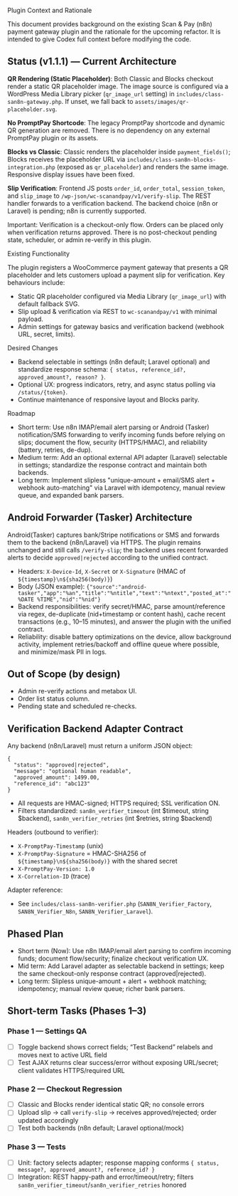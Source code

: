 Plugin Context and Rationale

This document provides background on the existing Scan & Pay (n8n) payment gateway plugin and the rationale for the upcoming refactor. It is intended to give Codex full context before modifying the code.

## Status (v1.1.1) — Current Architecture
**QR Rendering (Static Placeholder)**: Both Classic and Blocks checkout render a static QR placeholder image. The image source is configured via a WordPress Media Library picker (`qr_image_url` setting) in `includes/class-san8n-gateway.php`. If unset, we fall back to `assets/images/qr-placeholder.svg`.

**No PromptPay Shortcode**: The legacy PromptPay shortcode and dynamic QR generation are removed. There is no dependency on any external PromptPay plugin or its assets.

**Blocks vs Classic**: Classic renders the placeholder inside `payment_fields()`; Blocks receives the placeholder URL via `includes/class-san8n-blocks-integration.php` (exposed as `qr_placeholder`) and renders the same image. Responsive display issues have been fixed.

**Slip Verification**: Frontend JS posts `order_id`, `order_total`, `session_token`, and `slip_image` to `/wp-json/wc-scanandpay/v1/verify-slip`. The REST handler forwards to a verification backend. The backend choice (n8n or Laravel) is pending; n8n is currently supported.

Important: Verification is a checkout-only flow. Orders can be placed only when verification returns approved. There is no post-checkout pending state, scheduler, or admin re-verify in this plugin.

Existing Functionality

The plugin registers a WooCommerce payment gateway that presents a QR placeholder and lets customers upload a payment slip for verification. Key behaviours include:

- Static QR placeholder configured via Media Library (`qr_image_url`) with default fallback SVG.
- Slip upload & verification via REST to `wc-scanandpay/v1` with minimal payload.
- Admin settings for gateway basics and verification backend (webhook URL, secret, limits).

Desired Changes

- Backend selectable in settings (n8n default; Laravel optional) and standardize response schema: `{ status, reference_id?, approved_amount?, reason? }`.
- Optional UX: progress indicators, retry, and async status polling via `/status/{token}`.
- Continue maintenance of responsive layout and Blocks parity.

Roadmap

- Short term: Use n8n IMAP/email alert parsing or Android (Tasker) notification/SMS forwarding to verify incoming funds before relying on slips; document the flow, security (HTTPS/HMAC), and reliability (battery, retries, de-dup).
- Medium term: Add an optional external API adapter (Laravel) selectable in settings; standardize the response contract and maintain both backends.
- Long term: Implement slipless "unique-amount + email/SMS alert + webhook auto-matching" via Laravel with idempotency, manual review queue, and expanded bank parsers.

## Android Forwarder (Tasker) Architecture

Android(Tasker) captures bank/Stripe notifications or SMS and forwards them to the backend (n8n/Laravel) via HTTPS. The plugin remains unchanged and still calls `/verify-slip`; the backend uses recent forwarded alerts to decide `approved|rejected` according to the unified contract.

- Headers: `X-Device-Id`, `X-Secret` or `X-Signature` (HMAC of `${timestamp}\n${sha256(body)}`)
- Body (JSON example): `{"source":"android-tasker","app":"%an","title":"%ntitle","text":"%ntext","posted_at":"%DATE %TIME","nid":"%nid"}`
- Backend responsibilities: verify secret/HMAC, parse amount/reference via regex, de-duplicate (nid+timestamp or content hash), cache recent transactions (e.g., 10–15 minutes), and answer the plugin with the unified contract.
- Reliability: disable battery optimizations on the device, allow background activity, implement retries/backoff and offline queue where possible, and minimize/mask PII in logs.

## Out of Scope (by design)
- Admin re-verify actions and metabox UI.
- Order list status column.
- Pending state and scheduled re-checks.

## Verification Backend Adapter Contract
Any backend (n8n/Laravel) must return a uniform JSON object:
```
{
  "status": "approved|rejected",
  "message": "optional human readable",
  "approved_amount": 1499.00,
  "reference_id": "abc123"
}
```
- All requests are HMAC-signed; HTTPS required; SSL verification ON.
- Filters standardized: `san8n_verifier_timeout` (int $timeout, string $backend), `san8n_verifier_retries` (int $retries, string $backend)

Headers (outbound to verifier):
- `X-PromptPay-Timestamp` (unix)
- `X-PromptPay-Signature` = HMAC-SHA256 of `${timestamp}\n${sha256(body)}` with the shared secret
- `X-PromptPay-Version: 1.0`
- `X-Correlation-ID` (trace)

Adapter reference:
- See `includes/class-san8n-verifier.php` (`SAN8N_Verifier_Factory`, `SAN8N_Verifier_N8n`, `SAN8N_Verifier_Laravel`).

## Phased Plan
- Short term (Now): Use n8n IMAP/email alert parsing to confirm incoming funds; document flow/security; finalize checkout verification UX.
- Mid term: Add Laravel adapter as selectable backend in settings; keep the same checkout-only response contract (approved|rejected).
- Long term: Slipless unique-amount + alert + webhook matching; idempotency; manual review queue; richer bank parsers.

## Short-term Tasks (Phases 1–3)

### Phase 1 — Settings QA
- [ ] Toggle backend shows correct fields; “Test Backend” relabels and moves next to active URL field
- [ ] Test AJAX returns clear success/error without exposing URL/secret; client validates HTTPS/required URL

### Phase 2 — Checkout Regression
- [ ] Classic and Blocks render identical static QR; no console errors
- [ ] Upload slip → call `verify-slip` → receives approved/rejected; order updated accordingly
- [ ] Test both backends (n8n default; Laravel optional/mock)

### Phase 3 — Tests
- [ ] Unit: factory selects adapter; response mapping conforms `{ status, message?, approved_amount?, reference_id? }`
- [ ] Integration: REST happy-path and error/timeout/retry; filters `san8n_verifier_timeout`/`san8n_verifier_retries` honored